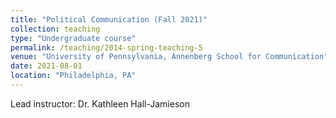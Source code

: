 ```yaml
---
title: "Political Communication (Fall 2021)"
collection: teaching
type: "Undergraduate course"
permalink: /teaching/2014-spring-teaching-5
venue: "University of Pennsylvania, Annenberg School for Communication"
date: 2021-08-01
location: "Philadelphia, PA"
---
```


Lead instructor: Dr. Kathleen Hall-Jamieson
